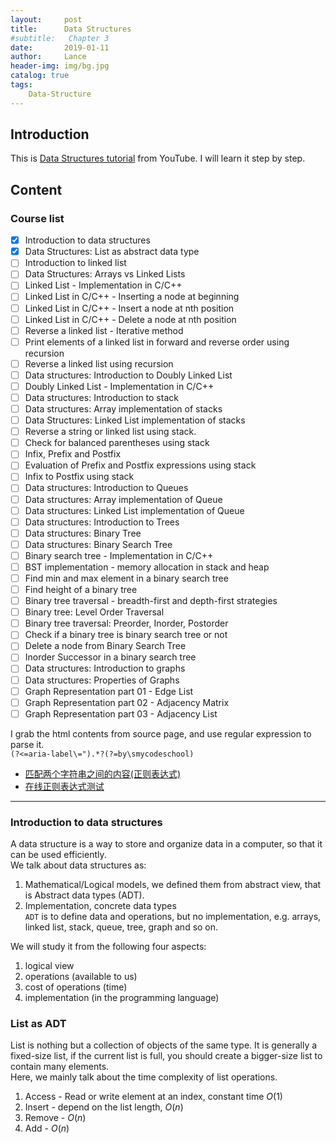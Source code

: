 ```yaml
---
layout:     post
title:      Data Structures
#subtitle:   Chapter 3
date:       2019-01-11
author:     Lance
header-img: img/bg.jpg
catalog: true
tags:
    Data-Structure
---
```


## Introduction  
This is [Data Structures tutorial](https://www.youtube.com/playlist?list=PL2_aWCzGMAwI3W_JlcBbtYTwiQSsOTa6P) from YouTube. I will learn it step by step. 
## Content  
### Course list  
- [x] Introduction to data structures
- [x] Data Structures: List as abstract data type 
- [ ] Introduction to linked list 
- [ ] Data Structures: Arrays vs Linked Lists 
- [ ] Linked List - Implementation in C/C++ 
- [ ] Linked List in C/C++ - Inserting a node at beginning 
- [ ] Linked List in C/C++ - Insert a node at nth position 
- [ ] Linked List in C/C++ - Delete a node at nth position 
- [ ] Reverse a linked list - Iterative method 
- [ ] Print elements of a linked list in forward and reverse order using recursion 
- [ ] Reverse a linked list using recursion 
- [ ] Data structures: Introduction to Doubly Linked List 
- [ ] Doubly Linked List - Implementation in C/C++ 
- [ ] Data structures: Introduction to stack 
- [ ] Data structures: Array implementation of stacks 
- [ ] Data Structures: Linked List implementation of stacks 
- [ ] Reverse a string or linked list using stack. 
- [ ] Check for balanced parentheses using stack 
- [ ] Infix, Prefix and Postfix 
- [ ] Evaluation of Prefix and Postfix expressions using stack 
- [ ] Infix to Postfix using stack 
- [ ] Data structures: Introduction to Queues 
- [ ] Data structures: Array implementation of Queue 
- [ ] Data structures: Linked List implementation of Queue 
- [ ] Data structures: Introduction to Trees 
- [ ] Data structures: Binary Tree 
- [ ] Data structures: Binary Search Tree 
- [ ] Binary search tree - Implementation in C/C++ 
- [ ] BST implementation -  memory allocation in stack and heap 
- [ ] Find min and max element in a binary search tree 
- [ ] Find height of a binary tree 
- [ ] Binary tree traversal - breadth-first and depth-first strategies 
- [ ] Binary tree: Level Order Traversal 
- [ ] Binary tree traversal: Preorder, Inorder, Postorder 
- [ ] Check if a binary tree is binary search tree or not 
- [ ] Delete a node from Binary Search Tree 
- [ ] Inorder Successor in a binary search tree 
- [ ] Data structures: Introduction to graphs 
- [ ] Data structures: Properties of Graphs 
- [ ] Graph Representation part 01 - Edge List 
- [ ] Graph Representation part 02 - Adjacency Matrix 
- [ ] Graph Representation part 03 - Adjacency List   

I grab the html contents from source page, and use regular expression to parse it.   
`(?<=aria-label\=").*?(?=by\smycodeschool)`   

* [匹配两个字符串之间的内容(正则表达式)](https://my.oschina.net/u/588516/blog/1601122)  
* [在线正则表达式测试](http://tool.oschina.net/regex)  

***
### Introduction to data structures  
A data structure is a way to store and organize data in a computer, so that it can be used efficiently.  
We talk about data structures as:  
1. Mathematical/Logical models, we defined them from abstract view, that is Abstract data types (ADT).  
2. Implementation, concrete data types  
`ADT` is to define data and operations, but no implementation, e.g. arrays, linked list, stack, queue, tree, graph and so on. 

We will study it from the following four aspects: 
1. logical view  
2. operations (available to us)  
3. cost of operations (time)  
4. implementation (in the programming language)  

### List as ADT  
List is nothing but a collection of objects of the same type.  It is generally a fixed-size list, if the current list is full, you should create a bigger-size list to contain many elements.  
Here, we mainly talk about the time complexity of list operations.  

1. Access - Read or write element at an index,  constant time $O(1)$  
2. Insert - depend on the list length, $O(n)$  
3. Remove - $O(n)$  
4. Add - $O(n)$  